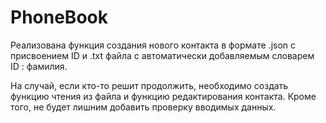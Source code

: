 # PhoneBook
Реализована функция создания нового контакта в формате .json с присвоением ID и .txt файла с автоматически добавляемым словарем ID : фамилия.

На случай, если кто-то решит продолжить, необходимо создать функцию чтения из файла и функцию редактирования контакта. 
Кроме того, не будет лишним добавить проверку вводимых данных.
